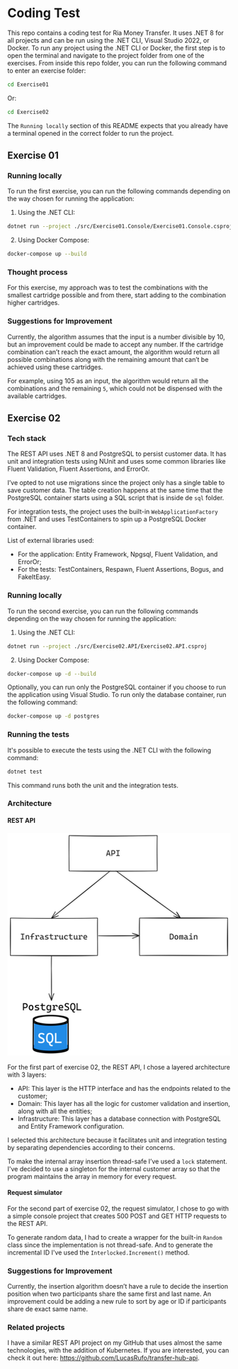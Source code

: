 # Coding Test

This repo contains a coding test for Ria Money Transfer. It uses .NET 8 for all projects and can be run using the .NET CLI, Visual Studio 2022, or Docker. To run any project using the .NET CLI or Docker, the first step is to open the terminal and navigate to the project folder from one of the exercises. From inside this repo folder, you can run the following command to enter an exercise folder:

```bash
cd Exercise01
```

Or:

```bash
cd Exercise02
```

The `Running locally` section of this README expects that you already have a terminal opened in the correct folder to run the project.

## Exercise 01

### Running locally

To run the first exercise, you can run the following commands depending on the way chosen for running the application:

1. Using the .NET CLI:

```bash
dotnet run --project ./src/Exercise01.Console/Exercise01.Console.csproj
```

2. Using Docker Compose:

```bash
docker-compose up --build
```

### Thought process

For this exercise, my approach was to test the combinations with the smallest cartridge possible and from there, start adding to the combination higher cartridges. 

### Suggestions for Improvement

Currently, the algorithm assumes that the input is a number divisible by 10, but an improvement could be made to accept any number. If the cartridge combination can’t reach the exact amount, the algorithm would return all possible combinations along with the remaining amount that can’t be achieved using these cartridges.

For example, using 105 as an input, the algorithm would return all the combinations and the remaining `5`, which could not be dispensed with the available cartridges.

## Exercise 02

### Tech stack

The REST API uses .NET 8 and PostgreSQL to persist customer data. It has unit and integration tests using NUnit and uses some common libraries like Fluent Validation, Fluent Assertions, and ErrorOr.

I’ve opted to not use migrations since the project only has a single table to save customer data. The table creation happens at the same time that the PostgreSQL container starts using a SQL script that is inside de `sql` folder.

For integration tests, the project uses the built-in `WebApplicationFactory` from .NET and uses TestContainers to spin up a PostgreSQL Docker container.

List of external libraries used:

- For the application: Entity Framework, Npgsql, Fluent Validation, and ErrorOr;
- For the tests: TestContainers, Respawn, Fluent Assertions, Bogus, and FakeItEasy.

### Running locally

To run the second exercise, you can run the following commands depending on the way chosen for running the application:

1. Using the .NET CLI:

```bash
dotnet run --project ./src/Exercise02.API/Exercise02.API.csproj
```

2. Using Docker Compose:

```bash
docker-compose up -d --build
```

Optionally, you can run only the PostgreSQL container if you choose to run the application using Visual Studio. To run only the database container, run the following command:

```bash
docker-compose up -d postgres
```

### Running the tests

It's possible to execute the tests using the .NET CLI with the following command:

```bash
dotnet test
```

This command runs both the unit and the integration tests.

### Architecture

#### REST API

![Architecture diagram](./images/architecture-diagram-exercise-02.png)

For the first part of exercise 02, the REST API, I chose a layered architecture with 3 layers:

- API: This layer is the HTTP interface and has the endpoints related to the customer;
- Domain: This layer has all the logic for customer validation and insertion, along with all the entities;
- Infrastructure:  This layer has a database connection with PostgreSQL and Entity Framework configuration.

I selected this architecture because it facilitates unit and integration testing by separating dependencies according to their concerns.

To make the internal array insertion thread-safe I’ve used a `lock` statement. I've decided to use a singleton for the internal customer array so that the program maintains the array in memory for every request.

#### Request simulator

For the second part of exercise 02, the request simulator, I chose to go with a simple console project that creates 500 POST and GET HTTP requests to the REST API. 

To generate random data, I had to create a wrapper for the built-in `Random` class since the implementation is not thread-safe. And to generate the incremental ID I've used the `Interlocked.Increment()` method.

### Suggestions for Improvement

Currently, the insertion algorithm doesn’t have a rule to decide the insertion position when two participants share the same first and last name. An improvement could be adding a new rule to sort by age or ID if participants share de exact same name.

### Related projects

I have a similar REST API project on my GitHub that uses almost the same technologies, with the addition of Kubernetes. If you are interested, you can check it out here: https://github.com/LucasRufo/transfer-hub-api.